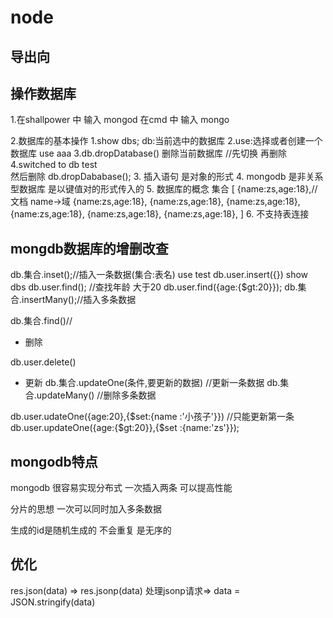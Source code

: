 # node

## 导出向

## 操作数据库

1.在shallpower  中  输入  mongod
  在cmd   中  输入   mongo

2.数据库的基本操作
   1.show dbs;
    db:当前选中的数据库
   2.use:选择或者创建一个数据库  use aaa
   3.db.dropDatabase()  删除当前数据库
 //先切换  再删除 
   4.switched  to  db   test  
   然后删除
   db.dropDababase();
 3. 插入语句  是对象的形式
 4. mongodb 是非关系型数据库  是以键值对的形式传入的
 5. 数据库的概念  集合
   [
     {name:zs,age:18},//文档  name->域
     {name:zs,age:18},
     {name:zs,age:18},
     {name:zs,age:18},
     {name:zs,age:18},
     {name:zs,age:18},
     {name:zs,age:18},
   ]
  6. 不支持表连接 

## mongdb数据库的增删改查

db.集合.inset();//插入一条数据(集合:表名)
  use test
  db.user.insert({})
  show dbs
  db.user.find();
  //查找年龄 大于20
  db.user.find({age:{$gt:20}});
db.集合.insertMany();//插入多条数据

db.集合.find()//

* 删除

db.user.delete()

* 更新
 db.集合.updateOne(条件,要更新的数据)  //更新一条数据
 db.集合.updateMany()  //删除多条数据

 db.user.udateOne({age:20},{$set:{name :'小孩子'}}) //只能更新第一条
 db.user.updateOne({age:{$gt:20}},{$set :{name:'zs'}});

## mongodb特点

mongodb 很容易实现分布式
一次插入两条 可以提高性能

分片的思想  一次可以同时加入多条数据

生成的id是随机生成的  不会重复    是无序的  

## 优化

res.json(data) => res.jsonp(data) 处理jsonp请求=> data = JSON.stringify(data)  